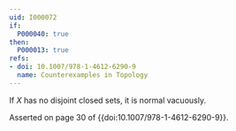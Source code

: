 ```yaml
---
uid: I000072
if:
  P000040: true
then:
  P000013: true
refs:
- doi: 10.1007/978-1-4612-6290-9
  name: Counterexamples in Topology
---
```


If $X$ has no disjoint closed sets, it is normal vacuously.

Asserted on page 30 of {{doi:10.1007/978-1-4612-6290-9}}.
